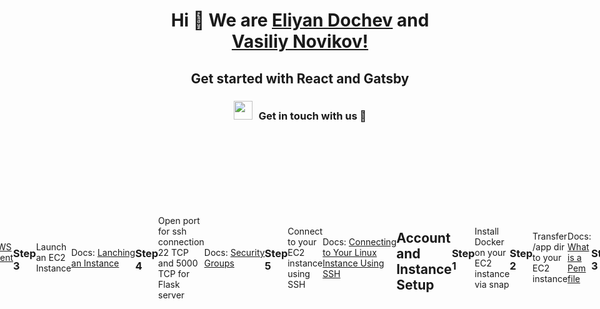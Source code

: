 <h1 align="center">Hi 👋 We are <a href="https://github.com/ElianDochev" target="blank">
Eliyan Dochev</a> and <a href="https://github.com/VividVice" target="blank">Vasiliy Novikov!</a> </h1>

<h2 align="center">Get started with React and Gatsby</h3>

<h3 align="center" > <img src="https://media.giphy.com/media/iY8CRBdQXODJSCERIr/giphy.gif" width="30" height="30" style="margin-right: 10px;">Get in touch with us 🤝 </h3>

<div style="display: flex; flex-direction: row; justify-content: center; align-items: center;">
  <p align="center">
  <h1 align="center"> Eliyan Dochev </h1>
   <div align="center"  class="icons-social" style="margin-left: 10px;">
          <a style="margin-left: 10px;"  target="_blank" href="https://www.linkedin.com/in/elian-dochev-8a53a9250/">
  			<img  style="width: 40px; height: 40px" src="https://img.icons8.com/doodle/40/000000/linkedin--v2.png"></a>
          <a style="margin-left: 10px;" target="_blank" href="https://github.com/ElianDochev">
  		<img  style="width: 40px; height: 40px" src="https://img.icons8.com/doodle/40/000000/github--v1.png"></a>
  		<a style="margin-left: 5px;" target="_blank" href="mailto:eliyan.dochev@epitech.eu">
  					<img style="width: 40px; height: 40px" src="https://img.icons8.com/?size=256&id=1fmYJMlAzKXa&format=png" ></a>
        </div>
  </p>

# Introduction

In this workshop, you will learn how to deploy a simple Flask application on AWS EC2. You will also learn how to
use ssh to connect and use Docker to build and run your application.

## Account and Instance Setup

### Step 1

Create an [AWS Account](https://aws.amazon.com/)

### Step 2

Access [AWS Management Console](https://aws.amazon.com/console/)

### Step 3

Launch an EC2 Instance

Docs: [Lanching an Instance](https://docs.aws.amazon.com/AWSEC2/latest/UserGuide/EC2_GetStarted.html#ec2-launch-instance)

### Step 4

Open port for ssh connection 22 TCP and 5000 TCP for Flask server

Docs: [Security Groups](https://docs.aws.amazon.com/AWSEC2/latest/UserGuide/using-network-security.html)

### Step 5

Connect to your EC2 instance using SSH

Docs: [Connecting to Your Linux Instance Using SSH](https://docs.aws.amazon.com/AWSEC2/latest/UserGuide/AccessingInstancesLinux.html)

## Account and Instance Setup

### Step 1

Install Docker on your EC2 instance via snap

```bash
sudo apt update # this updates the package manager
sudo apt install snapd # this installs snap
sudo snap install docker # this installs docker
sudo snap refresh docker --channel=latest/edge
sudo groupadd docker # this creates a docker group
sudo usermod -aG docker $USER # this makes docker run without sudo
newgrp docker # this makes docker run without sudo
```

### Step 2

Transfer /app dir to your EC2 instance

```bash
scp -i <path_to_pem_file> -r <path_to_app_dir> ubuntu@<ec2_public_ip>:/home/ubuntu
```

Docs: [What is a Pem file](https://docs.aws.amazon.com/AWSEC2/latest/UserGuide/ec2-key-pairs.html)

### Step 3

Configure Firewall (Security Group):
Make sure that your EC2 instance's security group allows traffic on the port you're using for Flask (default is 5000). Configure the inbound rules accordingly.

[How to configure security groups](https://docs.aws.amazon.com/AWSEC2/latest/UserGuide/using-network-security.html)

### Step 4

Run the Flask app on your EC2 instance

```bash
docker-compose up --build
```

### Step 5

Access the App:
Visit your EC2 instance's public IP address or DNS followed by the port number (default is 5000)

Docs: [Public IPv4 addresses and external DNS hostnames](https://docs.aws.amazon.com/AWSEC2/latest/UserGuide/using-instance-addressing.html#concepts-public-addresses)

### Bonus

Set up Nginx as a Reverse Proxy (Optional but Recommended):
For better performance and security, consider setting up Nginx as a reverse proxy

Set up Gunicorn
For production use, it's recommended to use a production-ready server like Gunicorn.
